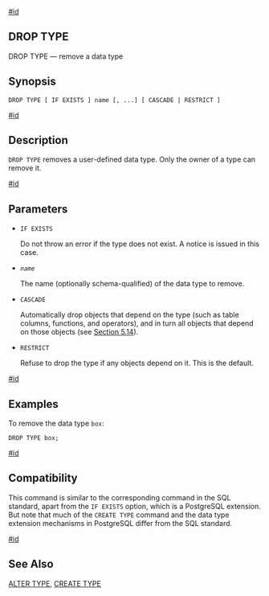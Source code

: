 [#id](#SQL-DROPTYPE)

## DROP TYPE

DROP TYPE — remove a data type

## Synopsis

```
DROP TYPE [ IF EXISTS ] name [, ...] [ CASCADE | RESTRICT ]
```

[#id](#id-1.9.3.142.5)

## Description

`DROP TYPE` removes a user-defined data type. Only the owner of a type can remove it.

[#id](#id-1.9.3.142.6)

## Parameters

- `IF EXISTS`

  Do not throw an error if the type does not exist. A notice is issued in this case.

- _`name`_

  The name (optionally schema-qualified) of the data type to remove.

- `CASCADE`

  Automatically drop objects that depend on the type (such as table columns, functions, and operators), and in turn all objects that depend on those objects (see [Section 5.14](ddl-depend)).

- `RESTRICT`

  Refuse to drop the type if any objects depend on it. This is the default.

[#id](#SQL-DROPTYPE-EXAMPLES)

## Examples

To remove the data type `box`:

```
DROP TYPE box;
```

[#id](#SQL-DROPTYPE-COMPATIBILITY)

## Compatibility

This command is similar to the corresponding command in the SQL standard, apart from the `IF EXISTS` option, which is a PostgreSQL extension. But note that much of the `CREATE TYPE` command and the data type extension mechanisms in PostgreSQL differ from the SQL standard.

[#id](#SQL-DROPTYPE-SEE-ALSO)

## See Also

[ALTER TYPE](sql-altertype), [CREATE TYPE](sql-createtype)
